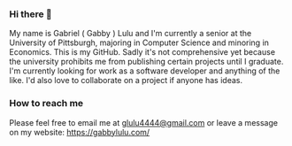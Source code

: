 ### Hi there 👋

My name is Gabriel ( Gabby ) Lulu and I'm currently a senior at the University of Pittsburgh, majoring in Computer Science and minoring in Economics. 
This is my GitHub. Sadly it's not comprehensive yet because the university prohibits me from publishing certain projects until I graduate. 
I'm currently looking for work as a software developer and anything of the like. I'd also love to collaborate on a project if anyone has ideas. 

### How to reach me
Please feel free to email me at glulu4444@gmail.com or 
leave a message on my website: https://gabbylulu.com/

<!--
**glulu4/glulu4** is a ✨ _special_ ✨ repository because its `README.md` (this file) appears on your GitHub profile.

Here are some ideas to get you started:

- 🔭 I’m currently working on ...
- 🌱 I’m currently learning ...
- 👯 I’m looking to collaborate on ...
- 🤔 I’m looking for help with ...
- 💬 Ask me about ...
- 📫 How to reach me: ...
- 😄 Pronouns: ...
- ⚡ Fun fact: ...
-->
